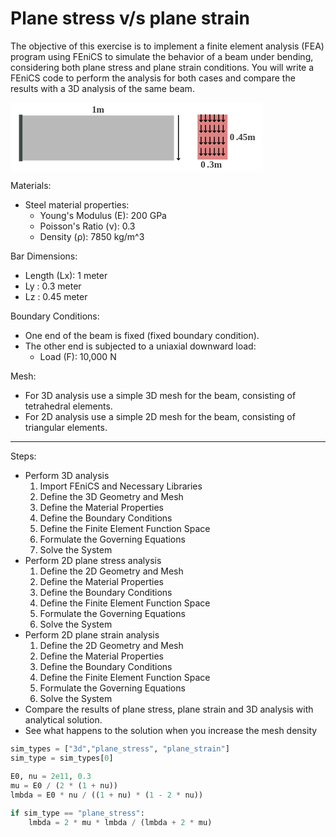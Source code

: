 # Plane stress v/s plane strain

The objective of this exercise is to implement a finite element analysis (FEA) program using FEniCS to simulate the behavior of a beam under bending, considering both plane stress and plane strain conditions. You will write a FEniCS code to perform the analysis for both cases and compare the results with a 3D analysis of the same beam.

<?xml version="1.0" encoding="UTF-8" standalone="no"?><!DOCTYPE svg PUBLIC "-//W3C//DTD SVG 1.1//EN" "http://www.w3.org/Graphics/SVG/1.1/DTD/svg11.dtd"><svg width="80%" height="80%" viewBox="0 0 2520 690" version="1.1" xmlns="http://www.w3.org/2000/svg" xmlns:xlink="http://www.w3.org/1999/xlink" xml:space="preserve" xmlns:serif="http://www.serif.com/" style="fill-rule:evenodd;clip-rule:evenodd;stroke-linejoin:round;stroke-miterlimit:2;"><rect id="Artboard1" x="0" y="0" width="2519.93" height="689.376" style="fill:#fff;"/><rect x="120.44" y="128.389" width="1514.81" height="450" style="fill:#b9b9b9;"/><rect x="84.62" y="120.54" width="35.82" height="465.699" style="fill:#3f4a47;"/><rect x="1870.64" y="119.688" width="300" height="450" style="fill:#de8383;"/><text x="813.67px" y="98.957px" style="font-family:'Montserrat-Bold', 'Montserrat';font-weight:700;font-size:93.01px;fill:#3b3b3b;">1m</text><text x="2192.32px" y="377.242px" style="font-family:'Montserrat-Bold', 'Montserrat';font-weight:700;font-size:93.01px;fill:#3b3b3b;">0<tspan x="2254.26px " y="377.242px ">.</tspan>45m</text><text x="1902.06px" y="652.461px" style="font-family:'Montserrat-Bold', 'Montserrat';font-weight:700;font-size:93.01px;fill:#3b3b3b;">0<tspan x="1964px 1989.3px " y="652.461px 652.461px ">.3</tspan>m</text><path d="M1689.89,555.343l-10.318,10.318c-0,-0 -10.318,-10.318 -10.318,-10.318c-1.756,-1.756 -4.608,-1.756 -6.364,-0c-1.756,1.756 -1.756,4.608 -0,6.364l16.682,16.682l16.682,-16.682c1.756,-1.756 1.756,-4.608 -0,-6.364c-1.756,-1.756 -4.608,-1.756 -6.364,-0Z"/><path d="M1675.07,128.389l-0,443.636c-0,2.484 2.016,4.5 4.5,4.5c2.483,-0 4.5,-2.016 4.5,-4.5l-0,-443.636c-0,-2.484 -2.017,-4.5 -4.5,-4.5c-2.484,-0 -4.5,2.016 -4.5,4.5Z"/><path d="M1916,171.816l-10.318,10.318c0,0 -10.318,-10.318 -10.318,-10.318c-1.756,-1.756 -4.607,-1.756 -6.364,0c-1.756,1.756 -1.756,4.608 0,6.364l16.682,16.682l16.682,-16.682c1.757,-1.756 1.757,-4.608 0,-6.364c-1.756,-1.756 -4.607,-1.756 -6.364,0Z"/><path d="M1901.18,119.688l0,68.81c0,2.484 2.017,4.5 4.5,4.5c2.484,0 4.5,-2.016 4.5,-4.5l0,-68.81c0,-2.484 -2.016,-4.5 -4.5,-4.5c-2.483,0 -4.5,2.016 -4.5,4.5Z"/><path d="M1916,279.067l-10.318,10.318c0,0 -10.318,-10.318 -10.318,-10.318c-1.756,-1.756 -4.607,-1.756 -6.364,0c-1.756,1.756 -1.756,4.608 0,6.364l16.682,16.682l16.682,-16.682c1.757,-1.756 1.757,-4.608 0,-6.364c-1.756,-1.756 -4.607,-1.756 -6.364,0Z"/><path d="M1901.18,226.939l0,68.81c0,2.484 2.017,4.5 4.5,4.5c2.484,0 4.5,-2.016 4.5,-4.5l0,-68.81c0,-2.483 -2.016,-4.5 -4.5,-4.5c-2.483,0 -4.5,2.017 -4.5,4.5Z"/><path d="M1916,396.816l-10.318,10.318c0,0 -10.318,-10.318 -10.318,-10.318c-1.756,-1.756 -4.607,-1.756 -6.364,0c-1.756,1.756 -1.756,4.608 0,6.364l16.682,16.682l16.682,-16.682c1.757,-1.756 1.757,-4.608 0,-6.364c-1.756,-1.756 -4.607,-1.756 -6.364,0Z"/><path d="M1901.18,344.688l0,68.81c0,2.484 2.017,4.5 4.5,4.5c2.484,0 4.5,-2.016 4.5,-4.5l0,-68.81c0,-2.484 -2.016,-4.5 -4.5,-4.5c-2.483,0 -4.5,2.016 -4.5,4.5Z"/><path d="M1916,508.49l-10.318,10.318c0,-0 -10.318,-10.318 -10.318,-10.318c-1.756,-1.756 -4.607,-1.756 -6.364,-0c-1.756,1.756 -1.756,4.608 0,6.364l16.682,16.682l16.682,-16.682c1.757,-1.756 1.757,-4.608 0,-6.364c-1.756,-1.756 -4.607,-1.756 -6.364,-0Z"/><path d="M1901.18,456.362l0,68.81c0,2.483 2.017,4.5 4.5,4.5c2.484,-0 4.5,-2.017 4.5,-4.5l0,-68.81c0,-2.484 -2.016,-4.5 -4.5,-4.5c-2.483,-0 -4.5,2.016 -4.5,4.5Z"/><path d="M1960.32,171.816l-10.318,10.318c-0,0 -10.318,-10.318 -10.318,-10.318c-1.756,-1.756 -4.608,-1.756 -6.364,0c-1.756,1.756 -1.756,4.608 -0,6.364l16.682,16.682l16.682,-16.682c1.756,-1.756 1.756,-4.608 -0,-6.364c-1.756,-1.756 -4.608,-1.756 -6.364,0Z"/><path d="M1945.5,119.688l-0,68.81c-0,2.484 2.016,4.5 4.5,4.5c2.484,0 4.5,-2.016 4.5,-4.5l-0,-68.81c-0,-2.484 -2.016,-4.5 -4.5,-4.5c-2.484,0 -4.5,2.016 -4.5,4.5Z"/><path d="M1960.32,279.067l-10.318,10.318c-0,0 -10.318,-10.318 -10.318,-10.318c-1.756,-1.756 -4.608,-1.756 -6.364,0c-1.756,1.756 -1.756,4.608 -0,6.364l16.682,16.682l16.682,-16.682c1.756,-1.756 1.756,-4.608 -0,-6.364c-1.756,-1.756 -4.608,-1.756 -6.364,0Z"/><path d="M1945.5,226.939l-0,68.81c-0,2.484 2.016,4.5 4.5,4.5c2.484,0 4.5,-2.016 4.5,-4.5l-0,-68.81c-0,-2.483 -2.016,-4.5 -4.5,-4.5c-2.484,0 -4.5,2.017 -4.5,4.5Z"/><path d="M1960.32,396.816l-10.318,10.318c-0,0 -10.318,-10.318 -10.318,-10.318c-1.756,-1.756 -4.608,-1.756 -6.364,0c-1.756,1.756 -1.756,4.608 -0,6.364l16.682,16.682l16.682,-16.682c1.756,-1.756 1.756,-4.608 -0,-6.364c-1.756,-1.756 -4.608,-1.756 -6.364,0Z"/><path d="M1945.5,344.688l-0,68.81c-0,2.484 2.016,4.5 4.5,4.5c2.484,0 4.5,-2.016 4.5,-4.5l-0,-68.81c-0,-2.484 -2.016,-4.5 -4.5,-4.5c-2.484,0 -4.5,2.016 -4.5,4.5Z"/><path d="M1960.32,508.49l-10.318,10.318c-0,-0 -10.318,-10.318 -10.318,-10.318c-1.756,-1.756 -4.608,-1.756 -6.364,-0c-1.756,1.756 -1.756,4.608 -0,6.364l16.682,16.682l16.682,-16.682c1.756,-1.756 1.756,-4.608 -0,-6.364c-1.756,-1.756 -4.608,-1.756 -6.364,-0Z"/><path d="M1945.5,456.362l-0,68.81c-0,2.483 2.016,4.5 4.5,4.5c2.484,-0 4.5,-2.017 4.5,-4.5l-0,-68.81c-0,-2.484 -2.016,-4.5 -4.5,-4.5c-2.484,-0 -4.5,2.016 -4.5,4.5Z"/><path d="M2004.64,171.816l-10.318,10.318c0,0 -10.318,-10.318 -10.318,-10.318c-1.756,-1.756 -4.607,-1.756 -6.364,0c-1.756,1.756 -1.756,4.608 0,6.364l16.682,16.682l16.682,-16.682c1.757,-1.756 1.757,-4.608 0,-6.364c-1.756,-1.756 -4.607,-1.756 -6.364,0Z"/><path d="M1989.82,119.688l0,68.81c0,2.484 2.017,4.5 4.5,4.5c2.484,0 4.5,-2.016 4.5,-4.5l0,-68.81c0,-2.484 -2.016,-4.5 -4.5,-4.5c-2.483,0 -4.5,2.016 -4.5,4.5Z"/><path d="M2004.64,279.067l-10.318,10.318c0,0 -10.318,-10.318 -10.318,-10.318c-1.756,-1.756 -4.607,-1.756 -6.364,0c-1.756,1.756 -1.756,4.608 0,6.364l16.682,16.682l16.682,-16.682c1.757,-1.756 1.757,-4.608 0,-6.364c-1.756,-1.756 -4.607,-1.756 -6.364,0Z"/><path d="M1989.82,226.939l0,68.81c0,2.484 2.017,4.5 4.5,4.5c2.484,0 4.5,-2.016 4.5,-4.5l0,-68.81c0,-2.483 -2.016,-4.5 -4.5,-4.5c-2.483,0 -4.5,2.017 -4.5,4.5Z"/><path d="M2004.64,396.816l-10.318,10.318c0,0 -10.318,-10.318 -10.318,-10.318c-1.756,-1.756 -4.607,-1.756 -6.364,0c-1.756,1.756 -1.756,4.608 0,6.364l16.682,16.682l16.682,-16.682c1.757,-1.756 1.757,-4.608 0,-6.364c-1.756,-1.756 -4.607,-1.756 -6.364,0Z"/><path d="M1989.82,344.688l0,68.81c0,2.484 2.017,4.5 4.5,4.5c2.484,0 4.5,-2.016 4.5,-4.5l0,-68.81c0,-2.484 -2.016,-4.5 -4.5,-4.5c-2.483,0 -4.5,2.016 -4.5,4.5Z"/><path d="M2004.64,508.49l-10.318,10.318c0,-0 -10.318,-10.318 -10.318,-10.318c-1.756,-1.756 -4.607,-1.756 -6.364,-0c-1.756,1.756 -1.756,4.608 0,6.364l16.682,16.682l16.682,-16.682c1.757,-1.756 1.757,-4.608 0,-6.364c-1.756,-1.756 -4.607,-1.756 -6.364,-0Z"/><path d="M1989.82,456.362l0,68.81c0,2.483 2.017,4.5 4.5,4.5c2.484,-0 4.5,-2.017 4.5,-4.5l0,-68.81c0,-2.484 -2.016,-4.5 -4.5,-4.5c-2.483,-0 -4.5,2.016 -4.5,4.5Z"/><path d="M2048.96,171.816l-10.318,10.318c-0,0 -10.318,-10.318 -10.318,-10.318c-1.756,-1.756 -4.608,-1.756 -6.364,0c-1.756,1.756 -1.756,4.608 -0,6.364l16.682,16.682l16.682,-16.682c1.756,-1.756 1.756,-4.608 -0,-6.364c-1.756,-1.756 -4.608,-1.756 -6.364,0Z"/><path d="M2034.14,119.688l-0,68.81c-0,2.484 2.016,4.5 4.5,4.5c2.483,0 4.5,-2.016 4.5,-4.5l-0,-68.81c-0,-2.484 -2.017,-4.5 -4.5,-4.5c-2.484,0 -4.5,2.016 -4.5,4.5Z"/><path d="M2048.96,279.067l-10.318,10.318c-0,0 -10.318,-10.318 -10.318,-10.318c-1.756,-1.756 -4.608,-1.756 -6.364,0c-1.756,1.756 -1.756,4.608 -0,6.364l16.682,16.682l16.682,-16.682c1.756,-1.756 1.756,-4.608 -0,-6.364c-1.756,-1.756 -4.608,-1.756 -6.364,0Z"/><path d="M2034.14,226.939l-0,68.81c-0,2.484 2.016,4.5 4.5,4.5c2.483,0 4.5,-2.016 4.5,-4.5l-0,-68.81c-0,-2.483 -2.017,-4.5 -4.5,-4.5c-2.484,0 -4.5,2.017 -4.5,4.5Z"/><path d="M2048.96,396.816l-10.318,10.318c-0,0 -10.318,-10.318 -10.318,-10.318c-1.756,-1.756 -4.608,-1.756 -6.364,0c-1.756,1.756 -1.756,4.608 -0,6.364l16.682,16.682l16.682,-16.682c1.756,-1.756 1.756,-4.608 -0,-6.364c-1.756,-1.756 -4.608,-1.756 -6.364,0Z"/><path d="M2034.14,344.688l-0,68.81c-0,2.484 2.016,4.5 4.5,4.5c2.483,0 4.5,-2.016 4.5,-4.5l-0,-68.81c-0,-2.484 -2.017,-4.5 -4.5,-4.5c-2.484,0 -4.5,2.016 -4.5,4.5Z"/><path d="M2048.96,508.49l-10.318,10.318c-0,-0 -10.318,-10.318 -10.318,-10.318c-1.756,-1.756 -4.608,-1.756 -6.364,-0c-1.756,1.756 -1.756,4.608 -0,6.364l16.682,16.682l16.682,-16.682c1.756,-1.756 1.756,-4.608 -0,-6.364c-1.756,-1.756 -4.608,-1.756 -6.364,-0Z"/><path d="M2034.14,456.362l-0,68.81c-0,2.483 2.016,4.5 4.5,4.5c2.483,-0 4.5,-2.017 4.5,-4.5l-0,-68.81c-0,-2.484 -2.017,-4.5 -4.5,-4.5c-2.484,-0 -4.5,2.016 -4.5,4.5Z"/><path d="M2093.28,171.816l-10.318,10.318c0,0 -10.318,-10.318 -10.318,-10.318c-1.756,-1.756 -4.608,-1.756 -6.364,0c-1.756,1.756 -1.756,4.608 0,6.364l16.682,16.682l16.682,-16.682c1.756,-1.756 1.756,-4.608 0,-6.364c-1.756,-1.756 -4.608,-1.756 -6.364,0Z"/><path d="M2078.46,119.688l0,68.81c0,2.484 2.017,4.5 4.5,4.5c2.484,0 4.5,-2.016 4.5,-4.5l0,-68.81c0,-2.484 -2.016,-4.5 -4.5,-4.5c-2.483,0 -4.5,2.016 -4.5,4.5Z"/><path d="M2093.28,279.067l-10.318,10.318c0,0 -10.318,-10.318 -10.318,-10.318c-1.756,-1.756 -4.608,-1.756 -6.364,0c-1.756,1.756 -1.756,4.608 0,6.364l16.682,16.682l16.682,-16.682c1.756,-1.756 1.756,-4.608 0,-6.364c-1.756,-1.756 -4.608,-1.756 -6.364,0Z"/><path d="M2078.46,226.939l0,68.81c0,2.484 2.017,4.5 4.5,4.5c2.484,0 4.5,-2.016 4.5,-4.5l0,-68.81c0,-2.483 -2.016,-4.5 -4.5,-4.5c-2.483,0 -4.5,2.017 -4.5,4.5Z"/><path d="M2093.28,396.816l-10.318,10.318c0,0 -10.318,-10.318 -10.318,-10.318c-1.756,-1.756 -4.608,-1.756 -6.364,0c-1.756,1.756 -1.756,4.608 0,6.364l16.682,16.682l16.682,-16.682c1.756,-1.756 1.756,-4.608 0,-6.364c-1.756,-1.756 -4.608,-1.756 -6.364,0Z"/><path d="M2078.46,344.688l0,68.81c0,2.484 2.017,4.5 4.5,4.5c2.484,0 4.5,-2.016 4.5,-4.5l0,-68.81c0,-2.484 -2.016,-4.5 -4.5,-4.5c-2.483,0 -4.5,2.016 -4.5,4.5Z"/><path d="M2093.28,508.49l-10.318,10.318c0,-0 -10.318,-10.318 -10.318,-10.318c-1.756,-1.756 -4.608,-1.756 -6.364,-0c-1.756,1.756 -1.756,4.608 0,6.364l16.682,16.682l16.682,-16.682c1.756,-1.756 1.756,-4.608 0,-6.364c-1.756,-1.756 -4.608,-1.756 -6.364,-0Z"/><path d="M2078.46,456.362l0,68.81c0,2.483 2.017,4.5 4.5,4.5c2.484,-0 4.5,-2.017 4.5,-4.5l0,-68.81c0,-2.484 -2.016,-4.5 -4.5,-4.5c-2.483,-0 -4.5,2.016 -4.5,4.5Z"/><path d="M2137.6,171.816l-10.318,10.318c-0,0 -10.318,-10.318 -10.318,-10.318c-1.757,-1.756 -4.608,-1.756 -6.364,0c-1.757,1.756 -1.757,4.608 -0,6.364l16.682,16.682l16.682,-16.682c1.756,-1.756 1.756,-4.608 -0,-6.364c-1.757,-1.756 -4.608,-1.756 -6.364,0Z"/><path d="M2122.78,119.688l-0,68.81c-0,2.484 2.016,4.5 4.5,4.5c2.483,0 4.5,-2.016 4.5,-4.5l-0,-68.81c-0,-2.484 -2.017,-4.5 -4.5,-4.5c-2.484,0 -4.5,2.016 -4.5,4.5Z"/><path d="M2137.6,279.067l-10.318,10.318c-0,0 -10.318,-10.318 -10.318,-10.318c-1.757,-1.756 -4.608,-1.756 -6.364,0c-1.757,1.756 -1.757,4.608 -0,6.364l16.682,16.682l16.682,-16.682c1.756,-1.756 1.756,-4.608 -0,-6.364c-1.757,-1.756 -4.608,-1.756 -6.364,0Z"/><path d="M2122.78,226.939l-0,68.81c-0,2.484 2.016,4.5 4.5,4.5c2.483,0 4.5,-2.016 4.5,-4.5l-0,-68.81c-0,-2.483 -2.017,-4.5 -4.5,-4.5c-2.484,0 -4.5,2.017 -4.5,4.5Z"/><path d="M2137.6,396.816l-10.318,10.318c-0,0 -10.318,-10.318 -10.318,-10.318c-1.757,-1.756 -4.608,-1.756 -6.364,0c-1.757,1.756 -1.757,4.608 -0,6.364l16.682,16.682l16.682,-16.682c1.756,-1.756 1.756,-4.608 -0,-6.364c-1.757,-1.756 -4.608,-1.756 -6.364,0Z"/><path d="M2122.78,344.688l-0,68.81c-0,2.484 2.016,4.5 4.5,4.5c2.483,0 4.5,-2.016 4.5,-4.5l-0,-68.81c-0,-2.484 -2.017,-4.5 -4.5,-4.5c-2.484,0 -4.5,2.016 -4.5,4.5Z"/><path d="M2137.6,508.49l-10.318,10.318c-0,-0 -10.318,-10.318 -10.318,-10.318c-1.757,-1.756 -4.608,-1.756 -6.364,-0c-1.757,1.756 -1.757,4.608 -0,6.364l16.682,16.682l16.682,-16.682c1.756,-1.756 1.756,-4.608 -0,-6.364c-1.757,-1.756 -4.608,-1.756 -6.364,-0Z"/><path d="M2122.78,456.362l-0,68.81c-0,2.483 2.016,4.5 4.5,4.5c2.483,-0 4.5,-2.017 4.5,-4.5l-0,-68.81c-0,-2.484 -2.017,-4.5 -4.5,-4.5c-2.484,-0 -4.5,2.016 -4.5,4.5Z"/></svg>

Materials:
- Steel material properties:
  - Young's Modulus (E): 200 GPa
  - Poisson's Ratio (ν): 0.3
  - Density (ρ): 7850 kg/m^3

Bar Dimensions:
- Length (Lx): 1 meter
- Ly         : 0.3 meter 
- Lz         : 0.45 meter

Boundary Conditions:
- One end of the beam is fixed (fixed boundary condition).
- The other end is subjected to a uniaxial downward load:
  - Load (F): 10,000 N

Mesh:
- For 3D analysis use a simple 3D mesh for the beam, consisting of tetrahedral elements.
- For 2D analysis use a simple 2D mesh for the beam, consisting of triangular elements.

---
Steps:
- Perform 3D analysis
    1. Import FEniCS and Necessary Libraries
    2. Define the 3D Geometry and Mesh
    3. Define the Material Properties
    4. Define the Boundary Conditions
    5. Define the Finite Element Function Space
    6. Formulate the Governing Equations
    7. Solve the System
- Perform 2D plane stress analysis
    1. Define the 2D Geometry and Mesh
    2. Define the Material Properties
    3. Define the Boundary Conditions
    4. Define the Finite Element Function Space
    5. Formulate the Governing Equations
    6. Solve the System
- Perform 2D plane strain analysis
    1. Define the 2D Geometry and Mesh
    2. Define the Material Properties
    3. Define the Boundary Conditions
    4. Define the Finite Element Function Space
    5. Formulate the Governing Equations
    6. Solve the System
- Compare the results of plane stress, plane strain and 3D analysis with analytical solution.
- See what happens to the solution when you increase the mesh density


```python
sim_types = ["3d","plane_stress", "plane_strain"]
sim_type = sim_types[0]

E0, nu = 2e11, 0.3
mu = E0 / (2 * (1 + nu))
lmbda = E0 * nu / ((1 + nu) * (1 - 2 * nu))

if sim_type == "plane_stress":
    lmbda = 2 * mu * lmbda / (lmbda + 2 * mu)
```


```python

```
